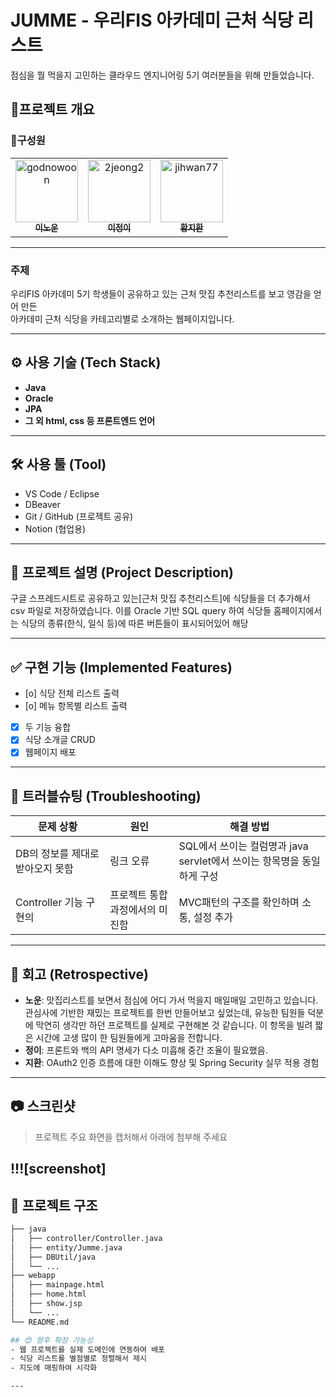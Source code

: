 # JUMME - 우리FIS 아카데미 근처 식당 리스트
점심을 뭘 먹을지 고민하는 클라우드 엔지니어링 5기 여러분들을 위해 만들었습니다.

## 🌟프로젝트 개요

### 👥구성원
<table>
  <tr>
    <td align="center">
       <a href="https://github.com/GodNowoon">
        <img src="https://github.com/GodNowoon.png" width="100px;" alt="godnowoon"/><br />
        <sub><b>이노운</b></sub>
      </a>
    </td>
    <td align="center">
      <a href="https://github.com/2jeong2">
        <img src="https://github.com/2jeong2.png" width="100px;" alt="2jeong2"/><br />
        <sub><b>이정이</b></sub>
      </a>
    </td>
<td align="center">
      <a href="https://github.com/jihwan77">
        <img src="https://github.com/jihwan77.png" width="100px;" alt="jihwan77"/><br />
        <sub><b>황지환</b></sub>
      </a>
    </td
  </tr>
</table>
<hr>

### 주제
우리FIS 아카데미 5기 학생들이 공유하고 있는 근처 맛집 추천리스트를 보고 영감을 얻어 만든
<br> 아카데미 근처 식당을 카테고리별로 소개하는 웹페이지입니다.

---

## ⚙ 사용 기술 (Tech Stack)

- **Java**
- **Oracle**
- **JPA**
- **그 외 html, css 등 프론트엔드 언어**

---

## 🛠 사용 툴 (Tool)

- VS Code / Eclipse
- DBeaver
- Git / GitHub (프로젝트 공유)
- Notion (협업용)

---

## 📌 프로젝트 설명 (Project Description)
구글 스프레드시트로 공유하고 있는[근처 맛집 추천리스트]에 식당들을 더 추가해서 csv 파일로 저장하였습니다. 이를 Oracle 기반 SQL query 하여 식당들
홈페이지에서는 식당의 종류(한식, 일식 등)에 따른 버튼들이 표시되어있어 해당

---

## ✅ 구현 기능 (Implemented Features)

- [o] 식당 전체 리스트 출력
- [o] 메뉴 항목별 리스트 출력
- [x] 두 기능 융합
- [x] 식당 소개글 CRUD
- [x] 웹페이지 배포

---

## 🐞 트러블슈팅 (Troubleshooting)

| 문제 상황 | 원인 | 해결 방법 |
|-----------|------|-----------|
| DB의 정보를 제대로 받아오지 못함 | 링크 오류 | SQL에서 쓰이는 컬럼명과 java servlet에서 쓰이는 항목명을 동일하게 구성|
| Controller 기능 구현의 | 프로젝트 통합 과정에서의 미진함 | MVC패턴의 구조를 확인하며 소통, 설정 추가 |

---

## 🧠 회고 (Retrospective)

- **노운**: 맛집리스트를 보면서 점심에 어디 가서 먹을지 매일매일 고민하고 있습니다. 관심사에 기반한 재밌는 프로젝트를 한번 만들어보고 싶었는데, 유능한 팀원들 덕분에 막연히 생각만 하던 프로젝트를 실제로 구현해본 것 같습니다. 이 항목을 빌려 짧은 시간에 고생 많이 한 팀원들에게 고마움을 전합니다.
- **정이**: 프론트와 백의 API 명세가 다소 미흡해 중간 조율이 필요했음.
- **지환**: OAuth2 인증 흐름에 대한 이해도 향상 및 Spring Security 실무 적용 경험

---

## 📷 스크린샷

> 프로젝트 주요 화면을 캡처해서 아래에 첨부해 주세요

!!![screenshot]
---

## 📂 프로젝트 구조

```bash
├── java
│   ├── controller/Controller.java
│   ├── entity/Jumme.java
│   ├── DBUtil/java
│   └── ...
├── webapp
│   ├── mainpage.html
│   ├── home.html
│   ├── show.jsp
│   └── ...
└── README.md

## 😍 향후 확장 가능성
- 웹 프로젝트를 실제 도메인에 연동하여 배포
- 식당 리스트를 별점별로 정렬해서 제시
- 지도에 매핑하여 시각화

---
